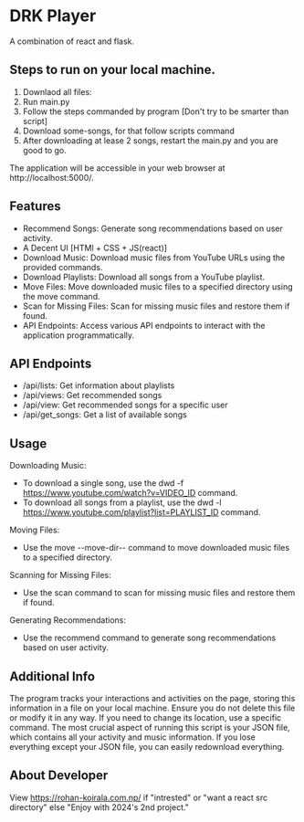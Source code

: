 # DRK Player
A combination of react and flask.

## Steps to run on your local machine.
1. Downlaod all files:
2. Run main.py
3. Follow the steps commanded by program [Don't try to be smarter than script]
4. Download some-songs, for that follow scripts command
5. After downloading at lease 2 songs, restart the main.py and you are good to go.

The application will be accessible in your web browser at http://localhost:5000/.

## Features
- Recommend Songs: Generate song recommendations based on user activity.
- A Decent UI [HTMl + CSS + JS(react)]
- Download Music: Download music files from YouTube URLs using the provided commands.
- Download Playlists: Download all songs from a YouTube playlist.
- Move Files: Move downloaded music files to a specified directory using the move command.
- Scan for Missing Files: Scan for missing music files and restore them if found.
- API Endpoints: Access various API endpoints to interact with the application programmatically.

## API Endpoints
- /api/lists: Get information about playlists
- /api/views: Get recommended songs
- /api/view: Get recommended songs for a specific user
- /api/get_songs: Get a list of available songs

  
## Usage
Downloading Music:
- To download a single song, use the dwd -f https://www.youtube.com/watch?v=VIDEO_ID command.
- To download all songs from a playlist, use the dwd -l https://www.youtube.com/playlist?list=PLAYLIST_ID command.

Moving Files:
- Use the move --move-dir-- command to move downloaded music files to a specified directory.

Scanning for Missing Files:
- Use the scan command to scan for missing music files and restore them if found.

Generating Recommendations:
- Use the recommend command to generate song recommendations based on user activity.

## Additional Info
The program tracks your interactions and activities on the page, storing this information in a file on your local machine. Ensure you do not delete this file or modify it in any way. If you need to change its location, use a specific command. The most crucial aspect of running this script is your JSON file, which contains all your activity and music information. If you lose everything except your JSON file, you can easily redownload everything.

## About Developer
View https://rohan-koirala.com.np/ if "intrested" or "want a react src directory" else "Enjoy with 2024's 2nd project."

